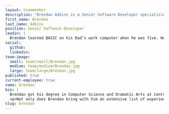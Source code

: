 ```yaml
---
layout: teammember
description: "Brendan Adkins is a Senior Software Developer specializing in open source development at ThinkShout, a full service digital agency and B-Corp that specializes in nonprofit tech, digital strategy, website development, accessible design, and brand work."
first_name: Brendan
last_name: Adkins
position: Senior Software Developer
leadin: |
  Brendan learned BASIC on his Dad’s work computer when he was five. He pursued this path, because unlike homework assignments, compilers allowed him to make mistakes as often as he needed to, until he got it right.
social:
  github:
  linkedin: 
team-image:
  small: team/small/Brendan.jpg
  medium: team/medium/Brendan.jpg
  large: team/large/Brendan.jpg
published: true
current-employee: true
name: brendan
bio: |
  Brendan got his degree in Computer Science and Dramatic Arts at Centre College in Kentucky, then continued to pursue Computer Science in graduate school at the University of Louisville while working as a systems analyst for a health insurance subrogation company. He followed that up with three years of remote web development work for iNDELIBLE, an agency in New York. After moving to Portland, he spent seven years building mobile apps at DevelopmentNow, a local dev agency, then a year at PlotWatt, an energy-efficiency startup based in North Carolina.
  <p>Not only does Brendan bring with him an extensive list of experience in Software engineering, he’s also a self-proclaimed hobbyist. “I have literally every hobby...the ascendant ones right now are baking, gardening, photography, pole dance, and cross stitch." So if this whole building websites thing falls through, he has several backups.
slug: brendan
---
```

